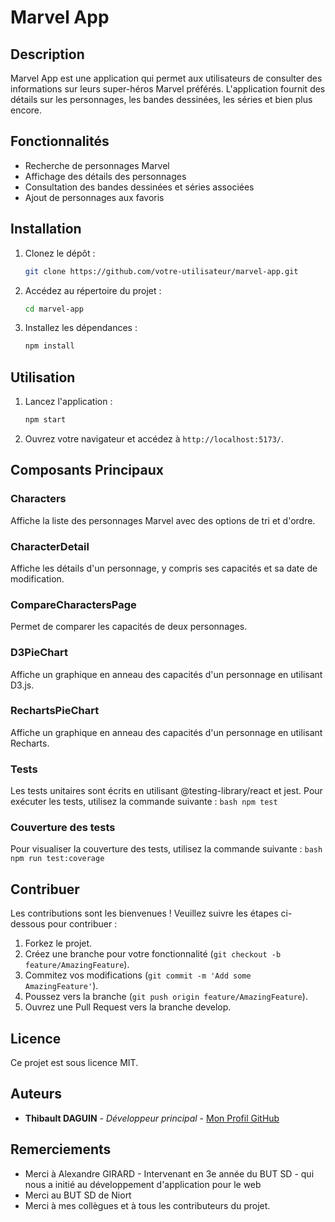 # Marvel App

## Description
Marvel App est une application qui permet aux utilisateurs de consulter des informations sur leurs super-héros Marvel préférés. L'application fournit des détails sur les personnages, les bandes dessinées, les séries et bien plus encore.

## Fonctionnalités
- Recherche de personnages Marvel
- Affichage des détails des personnages
- Consultation des bandes dessinées et séries associées
- Ajout de personnages aux favoris

## Installation
1. Clonez le dépôt :
    ```bash
    git clone https://github.com/votre-utilisateur/marvel-app.git
    ```
2. Accédez au répertoire du projet :
    ```bash
    cd marvel-app
    ```
3. Installez les dépendances :
    ```bash
    npm install
    ```

## Utilisation
1. Lancez l'application :
    ```bash
    npm start
    ```
2. Ouvrez votre navigateur et accédez à `http://localhost:5173/`.

## Composants Principaux

### Characters
Affiche la liste des personnages Marvel avec des options de tri et d'ordre.

### CharacterDetail
Affiche les détails d'un personnage, y compris ses capacités et sa date de modification.

### CompareCharactersPage
Permet de comparer les capacités de deux personnages.

### D3PieChart
Affiche un graphique en anneau des capacités d'un personnage en utilisant D3.js.

### RechartsPieChart
Affiche un graphique en anneau des capacités d'un personnage en utilisant Recharts.

### Tests
Les tests unitaires sont écrits en utilisant @testing-library/react et jest. Pour exécuter les tests, utilisez la commande suivante :
    ```bash
    npm test
    ```
### Couverture des tests
Pour visualiser la couverture des tests, utilisez la commande suivante :
    ```bash
    npm run test:coverage
    ```

## Contribuer
Les contributions sont les bienvenues ! Veuillez suivre les étapes ci-dessous pour contribuer :
1. Forkez le projet.
2. Créez une branche pour votre fonctionnalité (`git checkout -b feature/AmazingFeature`).
3. Commitez vos modifications (`git commit -m 'Add some AmazingFeature'`).
4. Poussez vers la branche (`git push origin feature/AmazingFeature`).
5. Ouvrez une Pull Request vers la branche develop.

## Licence
Ce projet est sous licence MIT.

## Auteurs
- **Thibault DAGUIN** - *Développeur principal* - [Mon Profil GitHub](https://github.com/ThibaultDAGUIN/)

## Remerciements
- Merci à Alexandre GIRARD - Intervenant en 3e année du BUT SD - qui nous a initié au développement d'application pour le web
- Merci au BUT SD de Niort
- Merci à mes collègues et à tous les contributeurs du projet.

